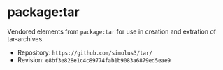 # package:tar

Vendored elements from `package:tar` for use in creation and extration of
tar-archives.

 * Repository: `https://github.com/simolus3/tar/`
 * Revision: `e8bf3e828e1c4c89774fab1b9083a6879ed5eae9`
